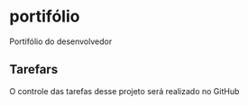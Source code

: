 # portifólio
Portifólio do desenvolvedor

## Tarefars

O controle das tarefas desse projeto será realizado no GitHub
